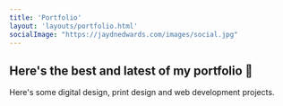 ```yaml
---
title: 'Portfolio'
layout: 'layouts/portfolio.html'
socialImage: "https://jaydnedwards.com/images/social.jpg"
---
```


## Here's the best and latest of my portfolio <span class="[ emoji ]" aria-hidden="true">🎨</span>
Here's some digital design, print design and web development projects.